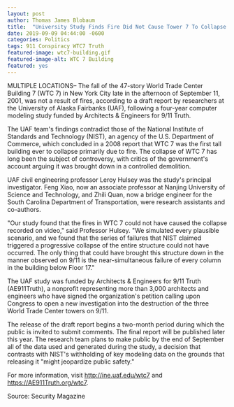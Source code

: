 ```yaml
---
layout: post
author: Thomas James Blobaum 
title:  "University Study Finds Fire Did Not Cause Tower 7 To Collapse On 9/11"
date: 2019-09-09 04:44:00 -0600
categories: Politics
tags: 911 Conspiracy WTC7 Truth 
featured-image: wtc7-building.gif
featured-image-alt: WTC 7 Building 
featured: yes 
---
```

MULTIPLE LOCATIONS– The fall of the 47-story World Trade Center Building 7 (WTC 7) in New York City late in the afternoon of September 11, 2001, was not a result of fires, according to a draft report by researchers at the University of Alaska Fairbanks (UAF), following a four-year computer modeling study funded by Architects & Engineers for 9/11 Truth.

The UAF team's findings contradict those of the National Institute of Standards and Technology (NIST), an agency of the U.S. Department of Commerce, which concluded in a 2008 report that WTC 7 was the first tall building ever to collapse primarily due to fire. The collapse of WTC 7 has long been the subject of controversy, with critics of the government's account arguing it was brought down in a controlled demolition.

UAF civil engineering professor Leroy Hulsey was the study's principal investigator. Feng Xiao, now an associate professor at Nanjing University of Science and Technology, and Zhili Quan, now a bridge engineer for the South Carolina Department of Transportation, were research assistants and co-authors.

"Our study found that the fires in WTC 7 could not have caused the collapse recorded on video," said Professor Hulsey. "We simulated every plausible scenario, and we found that the series of failures that NIST claimed triggered a progressive collapse of the entire structure could not have occurred. The only thing that could have brought this structure down in the manner observed on 9/11 is the near-simultaneous failure of every column in the building below Floor 17."

The UAF study was funded by Architects & Engineers for 9/11 Truth (AE911Truth), a nonprofit representing more than 3,000 architects and engineers who have signed the organization's petition calling upon Congress to open a new investigation into the destruction of the three World Trade Center towers on 9/11.

The release of the draft report begins a two-month period during which the public is invited to submit comments. The final report will be published later this year. The research team plans to make public by the end of September all of the data used and generated during the study, a decision that contrasts with NIST's withholding of key modeling data on the grounds that releasing it "might jeopardize public safety."

For more information, visit http://ine.uaf.edu/wtc7 and https://AE911Truth.org/wtc7.

Source: Security Magazine  

<a href="https://AE911Truth.org/wtc7" data-iframely-url></a>
